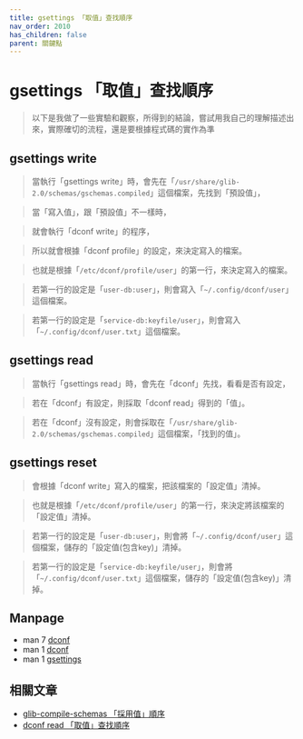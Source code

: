 ```yaml
---
title: gsettings 「取值」查找順序
nav_order: 2010
has_children: false
parent: 關鍵點
---
```



# gsettings 「取值」查找順序


> 以下是我做了一些實驗和觀察，所得到的結論，嘗試用我自己的理解描述出來，實際確切的流程，還是要根據程式碼的實作為準

## gsettings write

> 當執行「gsettings write」時，會先在「`/usr/share/glib-2.0/schemas/gschemas.compiled`」這個檔案，先找到「預設值」，

> 當「寫入值」，跟「預設值」不一樣時，

> 就會執行「dconf write」的程序，

> 所以就會根據「dconf profile」的設定，來決定寫入的檔案。

> 也就是根據「`/etc/dconf/profile/user`」的第一行，來決定寫入的檔案。

> 若第一行的設定是「`user-db:user`」，則會寫入「`~/.config/dconf/user`」這個檔案。

> 若第一行的設定是「`service-db:keyfile/user`」，則會寫入「`~/.config/dconf/user.txt`」這個檔案。


## gsettings read

> 當執行「gsettings read」時，會先在「dconf」先找，看看是否有設定，

> 若在「dconf」有設定，則採取「dconf read」得到的「值」。

> 若在「dconf」沒有設定，則會採取在「`/usr/share/glib-2.0/schemas/gschemas.compiled`」這個檔案，「找到的值」。


## gsettings reset

> 會根據「dconf write」寫入的檔案，把該檔案的「設定值」清掉。

> 也就是根據「`/etc/dconf/profile/user`」的第一行，來決定將該檔案的「設定值」清掉。

> 若第一行的設定是「`user-db:user`」，則會將「`~/.config/dconf/user`」這個檔案，儲存的「設定值(包含key)」清掉。

> 若第一行的設定是「`service-db:keyfile/user`」，則會將「`~/.config/dconf/user.txt`」這個檔案，儲存的「設定值(包含key)」清掉。


## Manpage

* man 7 [dconf](https://manpages.ubuntu.com/manpages/jammy/en/man7/dconf.7.html)
* man 1 [dconf](https://manpages.ubuntu.com/manpages/jammy/en/man1/dconf.1.html)
* man 1 [gsettings](https://manpages.ubuntu.com/manpages/jammy/en/man1/gsettings.1.html)


## 相關文章

* [glib-compile-schemas 「採用值」順序](https://samwhelp.github.io/note-about-gsettings/read/key-point/value-compile-apply-order.html)
* [dconf read 「取值」查找順序 ](https://samwhelp.github.io/note-about-dconf/read/key-point/value-find-order.html)

